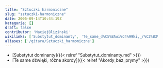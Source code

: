 ```yaml
---
title: "Sztuczki harmoniczne"
slug: "sztuczki-harmoniczne"
date: 2005-09-14T10:44:19Z
kategorie: []
draft: false
contributor: 'MaciejBlizinski'
wikilinks: ['Substytut_dominanty', 'Te_same_d%C5%BAwi%C4%99ki,_r%C3%B3%C5%BCne_akordy']
aliases: ['/gitara/Sztuczki_harmoniczne']
---
```

  - [Substytut dominanty]({{< relref "Substytut_dominanty.md" >}})
  - [Te same dźwięki, różne
    akordy]({{< relref "Akordy_bez_prymy" >}})